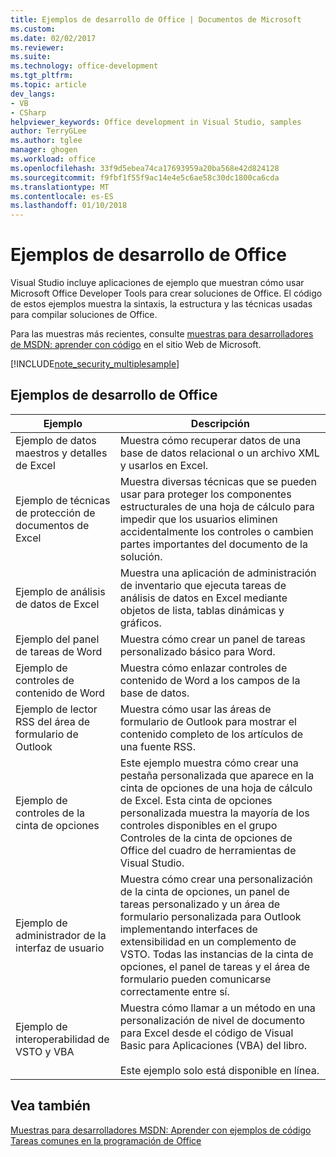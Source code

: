 ```yaml
---
title: Ejemplos de desarrollo de Office | Documentos de Microsoft
ms.custom: 
ms.date: 02/02/2017
ms.reviewer: 
ms.suite: 
ms.technology: office-development
ms.tgt_pltfrm: 
ms.topic: article
dev_langs:
- VB
- CSharp
helpviewer_keywords: Office development in Visual Studio, samples
author: TerryGLee
ms.author: tglee
manager: ghogen
ms.workload: office
ms.openlocfilehash: 33f9d5ebea74ca17693959a20ba568e42d824128
ms.sourcegitcommit: f9fbf1f55f9ac14e4e5c6ae58c30dc1800ca6cda
ms.translationtype: MT
ms.contentlocale: es-ES
ms.lasthandoff: 01/10/2018
---
```

# <a name="office-development-samples"></a>Ejemplos de desarrollo de Office
  Visual Studio incluye aplicaciones de ejemplo que muestran cómo usar Microsoft Office Developer Tools para crear soluciones de Office. El código de estos ejemplos muestra la sintaxis, la estructura y las técnicas usadas para compilar soluciones de Office.  
  
 Para las muestras más recientes, consulte [muestras para desarrolladores de MSDN: aprender con código](http://go.microsoft.com/fwlink/?LinkID=248199) en el sitio Web de Microsoft.  
  
 [!INCLUDE[note_security_multiplesample](../vsto/includes/note-security-multiplesample-md.md)]  
  
## <a name="office-development-samples"></a>Ejemplos de desarrollo de Office  
  
|Ejemplo|Descripción|  
|------------|-----------------|  
|Ejemplo de datos maestros y detalles de Excel|Muestra cómo recuperar datos de una base de datos relacional o un archivo XML y usarlos en Excel.|  
|Ejemplo de técnicas de protección de documentos de Excel|Muestra diversas técnicas que se pueden usar para proteger los componentes estructurales de una hoja de cálculo para impedir que los usuarios eliminen accidentalmente los controles o cambien partes importantes del documento de la solución.|  
|Ejemplo de análisis de datos de Excel|Muestra una aplicación de administración de inventario que ejecuta tareas de análisis de datos en Excel mediante objetos de lista, tablas dinámicas y gráficos.|  
|Ejemplo del panel de tareas de Word|Muestra cómo crear un panel de tareas personalizado básico para Word.|  
|Ejemplo de controles de contenido de Word|Muestra cómo enlazar controles de contenido de Word a los campos de la base de datos.|  
|Ejemplo de lector RSS del área de formulario de Outlook|Muestra cómo usar las áreas de formulario de Outlook para mostrar el contenido completo de los artículos de una fuente RSS.|  
|Ejemplo de controles de la cinta de opciones|Este ejemplo muestra cómo crear una pestaña personalizada que aparece en la cinta de opciones de una hoja de cálculo de Excel. Esta cinta de opciones personalizada muestra la mayoría de los controles disponibles en el grupo Controles de la cinta de opciones de Office del cuadro de herramientas de Visual Studio.|  
|Ejemplo de administrador de la interfaz de usuario|Muestra cómo crear una personalización de la cinta de opciones, un panel de tareas personalizado y un área de formulario personalizada para Outlook implementando interfaces de extensibilidad en un complemento de VSTO. Todas las instancias de la cinta de opciones, el panel de tareas y el área de formulario pueden comunicarse correctamente entre sí.|  
|Ejemplo de interoperabilidad de VSTO y VBA|Muestra cómo llamar a un método en una personalización de nivel de documento para Excel desde el código de Visual Basic para Aplicaciones (VBA) del libro.<br /><br /> Este ejemplo solo está disponible en línea.|  
  
## <a name="see-also"></a>Vea también  
 [Muestras para desarrolladores MSDN: Aprender con ejemplos de código](http://go.microsoft.com/fwlink/?LinkID=248199)   
 [Tareas comunes en la programación de Office](../vsto/common-tasks-in-office-programming.md)  
  
  